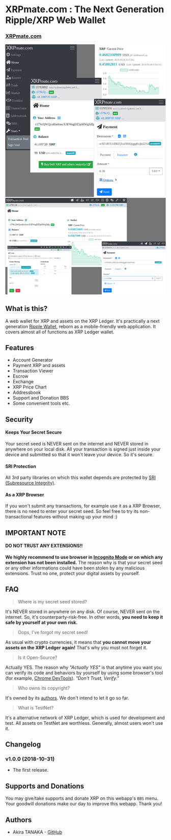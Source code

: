 # XRPmate.com : The Next Generation Ripple/XRP Web Wallet

### [XRPmate.com](https://xrpmate.com)

![Screenshots of Mobile](img/ss-sm.png)
![Screenshot of PC](img/ss-pc.png)

## What is this?

A web wallet for XRP and assets on the XRP Ledger. It's practically a next generation [Ripple Wallet](https://chrome.google.com/webstore/detail/ripple-wallet/pbdihppojjickcoendiloibpjokjaobc), reborn as a mobile-friendly web application. It covers almost all of functions as XRP Ledger wallet. 

## Features

+ Account Generator
+ Payment XRP and assets
+ Transaction Viewer
+ Escrow
+ Exchange
+ XRP Price Chart
+ Addressbook
+ Support and Donation BBS
+ Some convenient tools etc.

## Security

#### Keeps Your Secret Secure

Your secret seed is NEVER sent on the internet and NEVER stored in anywhere on your local disk. All your transaction is signed just inside your device and submitted so that it won't leave your device. So it's secure.

#### SRI Protection

All 3rd party libraries on which this wallet depends are protected by [SRI (Subresource Integrity)](https://developer.mozilla.org/en/docs/Web/Security/Subresource_Integrity). 

#### As a XRP Browser

If you won't submit any transactions, for example use it as a XRP Browser, there is no need to enter your secret seed. So feel free to try its non-transactional features without making up your mind :)

## IMPORTANT NOTE

#### DO NOT TRUST ANY EXTENSIONS!!

**We highly recommend to use browser in [**Incognito Mode**](https://support.google.com/chromebook/answer/95464?co=GENIE.Platform%3DDesktop&hl=en) or on which any extension has not been installed.** The reason why is that your secret seed or any other informations could have been stolen by any malicious extensions. Trust no one, protect your digital assets by yourself.


## FAQ

> Where is my secret seed stored?

It's NEVER stored in anywhere on any disk. Of course, NEVER sent on the internet. So, it's counterparty-risk-free.
In other words, **you need to keep it safe by yourself at your own risk.** 

> Oops, I've forgot my secret seed!

As usual with crypto currencies, it means that **you cannot move your assets on the XRP Ledger again!** That's why you must not forget it. 

> Is it Open-Source?

Actually YES. The reason why *"Actually YES"* is that anytime you want you can verify its code and behaviors by yourself by using some browser's tool (for example, [Chrome DevTools](https://developers.google.com/web/tools/chrome-devtools/)). *"Don't Trust, Verify."*

> Who owns its copyright?

It's owned by its [authors](#authors). We don't intend to let it go so far.

> What is TestNet?

It's a alternative network of XRP Ledger, which is used for development and test. All assets on TestNet are worthless. Generally, almost users won't use it.


## Changelog

### v1.0.0 (2018-10-31)

- The first release.


## Supports and Donations

You may give/take supports and donate XRP on this webapp's `BBS` menu. Your goodwill donations make our day to improve this webapp. Thank you!



## Authors

- Akira TANAKA - [GitHub](https://github.com/akirattii)


